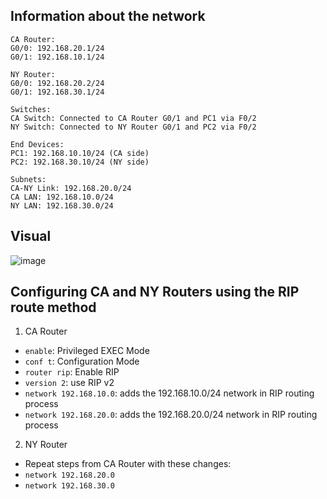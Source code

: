 ## Information about the network

```
CA Router:
G0/0: 192.168.20.1/24
G0/1: 192.168.10.1/24

NY Router:
G0/0: 192.168.20.2/24
G0/1: 192.168.30.1/24

Switches:
CA Switch: Connected to CA Router G0/1 and PC1 via F0/2
NY Switch: Connected to NY Router G0/1 and PC2 via F0/2

End Devices:
PC1: 192.168.10.10/24 (CA side)
PC2: 192.168.30.10/24 (NY side)

Subnets:
CA-NY Link: 192.168.20.0/24
CA LAN: 192.168.10.0/24
NY LAN: 192.168.30.0/24
```

## Visual

![image](https://github.com/user-attachments/assets/b6c749c7-7f62-43b2-a187-62d4a357d100)

## Configuring CA and NY Routers using the RIP route method

1. CA Router
  - `enable`: Privileged EXEC Mode
  - `conf t`: Configuration Mode
  - `router rip`: Enable RIP
  - `version 2`: use RIP v2
  - `network 192.168.10.0`: adds the 192.168.10.0/24 network in RIP routing process
  - `network 192.168.20.0`: adds the 192.168.20.0/24 network in RIP routing process
2. NY Router
  - Repeat steps from CA Router with these changes:
  - `network 192.168.20.0`
  - `network 192.168.30.0`
